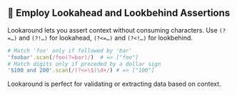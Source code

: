 ## 👀 Employ Lookahead and Lookbehind Assertions
Lookaround lets you assert context without consuming characters. Use `(?=…)` and `(?!…)` for lookahead, `(?<=…)` and `(?<!…)` for lookbehind.

```ruby
# Match 'foo' only if followed by 'bar'
'foobar'.scan(/foo(?=bar)/)  # => ["foo"]
# Match digits only if preceded by a dollar sign
'$100 and 200'.scan(/(?<=\$)\d+/) # => ["100"]
```

Lookaround is perfect for validating or extracting data based on context.